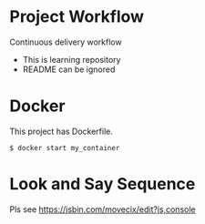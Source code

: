 # Project Workflow

Continuous delivery workflow

- This is learning repository
- README can be ignored

# Docker

This project has Dockerfile.
~~~
$ docker start my_container
~~~

# Look and Say Sequence

Pls see https://jsbin.com/movecix/edit?js,console

